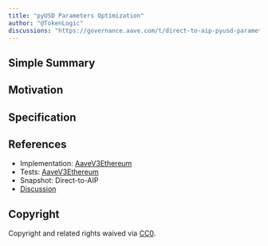 ```yaml
---
title: "pyUSD Parameters Optimization"
author: "@TokenLogic"
discussions: "https://governance.aave.com/t/direct-to-aip-pyusd-parameters-optimization/23082/2"
---
```


## Simple Summary

## Motivation

## Specification

## References

- Implementation: [AaveV3Ethereum](https://github.com/bgd-labs/aave-proposals-v3/blob/main/src/20250919_AaveV3Ethereum_PyUSDParametersOptimization/AaveV3Ethereum_PyUSDParametersOptimization_20250919.sol)
- Tests: [AaveV3Ethereum](https://github.com/bgd-labs/aave-proposals-v3/blob/main/src/20250919_AaveV3Ethereum_PyUSDParametersOptimization/AaveV3Ethereum_PyUSDParametersOptimization_20250919.t.sol)
- Snapshot: Direct-to-AIP
- [Discussion](https://governance.aave.com/t/direct-to-aip-pyusd-parameters-optimization/23082/2)

## Copyright

Copyright and related rights waived via [CC0](https://creativecommons.org/publicdomain/zero/1.0/).
